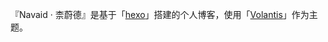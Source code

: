 『Navaid · 柰蔚德』是基于「[hexo](https://hexo.io/zh-cn/ "点击进入")」搭建的个人博客，使用「[Volantis](https://github.com/volantis-x/hexo-theme-volantis/ "点击进入")」作为主题。